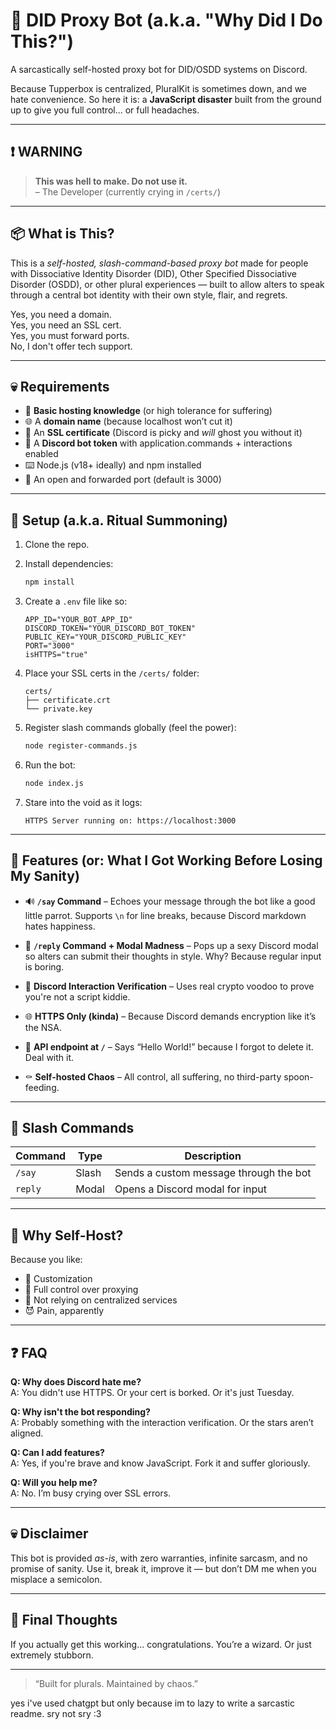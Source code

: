 # 🧠 DID Proxy Bot (a.k.a. "Why Did I Do This?")

A sarcastically self-hosted proxy bot for DID/OSDD systems on Discord.

Because Tupperbox is centralized, PluralKit is sometimes down, and we hate convenience. So here it is: a **JavaScript disaster** built from the ground up to give you full control... or full headaches.

---

## ❗ WARNING

> **This was hell to make. Do not use it.**  
> – The Developer (currently crying in `/certs/`)

---

## 📦 What is This?

This is a *self-hosted, slash-command-based proxy bot* made for people with Dissociative Identity Disorder (DID), Other Specified Dissociative Disorder (OSDD), or other plural experiences — built to allow alters to speak through a central bot identity with their own style, flair, and regrets.

Yes, you need a domain.  
Yes, you need an SSL cert.  
Yes, you must forward ports.  
No, I don't offer tech support.

---

## 💀 Requirements

- 🧠 **Basic hosting knowledge** (or high tolerance for suffering)
- 🌐 A **domain name** (because localhost won’t cut it)
- 🔐 An **SSL certificate** (Discord is picky and *will* ghost you without it)
- 🤖 A **Discord bot token** with application.commands + interactions enabled
- ⌨️ Node.js (v18+ ideally) and npm installed
- 🚪 An open and forwarded port (default is 3000)

---

## 🔧 Setup (a.k.a. Ritual Summoning)

1. Clone the repo.
2. Install dependencies:
   ```bash
   npm install
   ```

3. Create a `.env` file like so:
   ```env
   APP_ID="YOUR_BOT_APP_ID"
   DISCORD_TOKEN="YOUR_DISCORD_BOT_TOKEN"
   PUBLIC_KEY="YOUR_DISCORD_PUBLIC_KEY"
   PORT="3000"
   isHTTPS="true"
   ```

4. Place your SSL certs in the `/certs/` folder:
   ```
   certs/
   ├── certificate.crt
   └── private.key
   ```

5. Register slash commands globally (feel the power):
   ```bash
   node register-commands.js
   ```

6. Run the bot:
   ```bash
   node index.js
   ```

7. Stare into the void as it logs:
   ```
   HTTPS Server running on: https://localhost:3000
   ```

---

## 🧠 Features (or: What I Got Working Before Losing My Sanity)

- 🔊 **`/say` Command** – Echoes your message through the bot like a good little parrot. Supports `\n` for line breaks, because Discord markdown hates happiness.

- 💬 **`/reply` Command + Modal Madness** – Pops up a sexy Discord modal so alters can submit their thoughts in style. Why? Because regular input is boring.

- 🔐 **Discord Interaction Verification** – Uses real crypto voodoo to prove you're not a script kiddie.

- 🌐 **HTTPS Only (kinda)** – Because Discord demands encryption like it’s the NSA.

- 🧾 **API endpoint at `/`** – Says “Hello World!” because I forgot to delete it. Deal with it.

- ⚰️ **Self-hosted Chaos** – All control, all suffering, no third-party spoon-feeding.

---

## 💬 Slash Commands

| Command | Type   | Description                            |
|---------|--------|----------------------------------------|
| `/say`  | Slash  | Sends a custom message through the bot |
| `reply` | Modal  | Opens a Discord modal for input        |

---

## 🧠 Why Self-Host?

Because you like:

- 🔧 Customization
- 🧠 Full control over proxying
- 😤 Not relying on centralized services
- 😈 Pain, apparently

---

## ❓ FAQ

**Q: Why does Discord hate me?**  
A: You didn't use HTTPS. Or your cert is borked. Or it's just Tuesday.

**Q: Why isn't the bot responding?**  
A: Probably something with the interaction verification. Or the stars aren’t aligned.

**Q: Can I add features?**  
A: Yes, if you're brave and know JavaScript. Fork it and suffer gloriously.

**Q: Will you help me?**  
A: No. I’m busy crying over SSL errors.

---

## 💀 Disclaimer

This bot is provided *as-is*, with zero warranties, infinite sarcasm, and no promise of sanity. Use it, break it, improve it — but don’t DM me when you misplace a semicolon.

---

## 🧘 Final Thoughts

If you actually get this working... congratulations. You’re a wizard. Or just extremely stubborn.

---

> “Built for plurals. Maintained by chaos.”

yes i've used chatgpt but only because im to lazy to write a sarcastic readme. sry not sry :3
